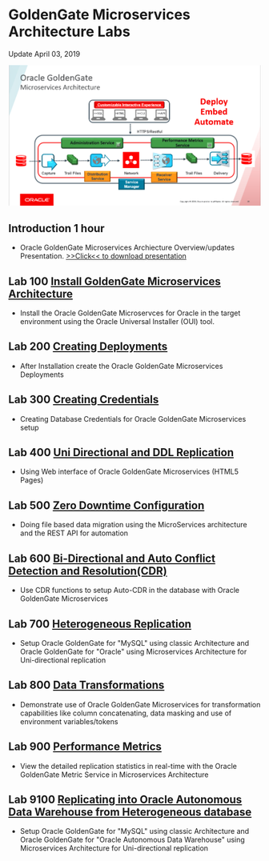# GoldenGate Microservices Architecture Labs

Update April 03, 2019


![](images/100/GGMicroServicesArchitecture.png)


## Introduction	1 hour 

- Oracle GoldenGate Microservices Archiecture Overview/updates Presentation. [>>Click<< to download presentation](https://github.com/OracleCPS/GGMicroservices/raw/master/GG18.1_Workshop.pptx)


## Lab 100	[Install GoldenGate Microservices Architecture](https://oraclecps.github.io/GGMicroservices/CloudWorkshop_GoldenGate%20Microservices_100.html)

- Install the Oracle GoldenGate Microservces for Oracle in the target environment using the Oracle Universal Installer (OUI) tool.


## Lab 200	[Creating Deployments](https://oraclecps.github.io/GGMicroservices/CloudWorkshop_GoldenGate%20Microservices_200.html)
- After Installation create the Oracle GoldenGate Microservices Deployments

## Lab 300	[Creating Credentials](https://oraclecps.github.io/GGMicroservices/CloudWorkshop_GoldenGate%20Microservices_300.html)
- Creating Database Credentials for Oracle GoldenGate Microservices setup


## Lab 400	[Uni Directional and DDL Replication](https://oraclecps.github.io/GGMicroservices/CloudWorkshop_GoldenGate%20Microservices_400.html)
- Using Web interface of Oracle GoldenGate Microservices  (HTML5 Pages)

		
## Lab 500	[Zero Downtime Configuration](https://oraclecps.github.io/GGMicroservices/CloudWorkshop_GoldenGate%20Microservices_500.html)
- Doing file based data migration using the MicroServices architecture and the REST API for automation


## Lab 600	[Bi-Directional and Auto Conflict Detection and Resolution(CDR)](https://oraclecps.github.io/GGMicroservices/CloudWorkshop_GoldenGate%20Microservices_600.html)
- Use CDR functions to setup Auto-CDR in the database with Oracle GoldenGate Microservices
		
## Lab 700	[Heterogeneous Replication](https://oraclecps.github.io/GGMicroservices/CloudWorkshop_GoldenGate%20Microservices_700.html)
- Setup Oracle GoldenGate for "MySQL" using classic Architecture and Oracle GoldenGate for "Oracle" using Microservices Architecture for Uni-directional replication
		
## Lab 800	[Data Transformations](https://oraclecps.github.io/GGMicroservices/CloudWorkshop_GoldenGate%20Microservices_800.html)
- Demonstrate use of Oracle GoldenGate Microservices for transformation capabilities like column concatenating, data masking and use of environment variables/tokens
		
## Lab 900	[Performance Metrics](https://oraclecps.github.io/GGMicroservices/CloudWorkshop_GoldenGate%20Microservices_900.html)		
- View the detailed replication statistics in real-time with the Oracle GoldenGate Metric Service in Microservices Architecture

## Lab 9100 	[Replicating into Oracle Autonomous Data Warehouse from Heterogeneous database](https://oraclecps.github.io/GGMicroservices/CloudWorkshop_GoldenGate%20Microservices_9100.html)
- Setup Oracle GoldenGate for "MySQL" using classic Architecture and Oracle GoldenGate for "Oracle Autonomous Data Warehouse" using Microservices Architecture for Uni-directional replication
